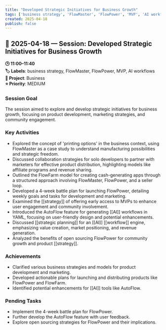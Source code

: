 ```yaml
---
title: "Developed Strategic Initiatives for Business Growth"
tags: ['business strategy', 'FlowMaster', 'FlowPower', 'MVP', 'AI workflows']
created: 2025-04-18
publish: false
---
```


## 📅 2025-04-18 — Session: Developed Strategic Initiatives for Business Growth

**🕒 11:00–11:40**  
**🏷️ Labels**: business strategy, FlowMaster, FlowPower, MVP, AI workflows  
**📂 Project**: Business  
**⭐ Priority**: MEDIUM  


### Session Goal
The session aimed to explore and develop strategic initiatives for business growth, focusing on product development, marketing strategies, and community engagement.

### Key Activities
- Explored the concept of 'printing options' in the business context, using FlowMaster as a case study to understand manufacturing possibilities and strategic freedom.
- Discussed collaboration strategies for solo developers to partner with marketers for effective product distribution, highlighting models like affiliate programs and revenue sharing.
- Outlined the FlowFarm model for creating cash-generating apps through a structured approach involving FlowMaster, FlowPower, and a seller loop.
- Developed a 4-week battle plan for launching FlowPower, detailing weekly goals and tasks for development and marketing.
- Examined the [[strategy]] of offering early access to MVPs to enhance user engagement and community involvement.
- Introduced the AutoFlow feature for generating [[AI]] workflows in YAML, focusing on user-friendly design and potential enhancements.
- Discussed [[strategic planning]] for an [[AI]] [[workflow]] engine, emphasizing value creation, market positioning, and revenue generation.
- Analyzed the benefits of open sourcing FlowPower for community growth and product [[strategy]].

### Achievements
- Clarified various business strategies and models for product development and marketing.
- Developed actionable plans for launching and distributing products like FlowPower and FlowFarm.
- Identified potential enhancements for [[AI]] tools like AutoFlow.

### Pending Tasks
- Implement the 4-week battle plan for FlowPower.
- Further develop the AutoFlow feature with user feedback.
- Explore open sourcing strategies for FlowPower and their implications.
